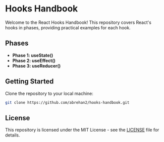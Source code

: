 # Hooks Handbook

Welcome to the React Hooks Handbook! This repository covers React's hooks in phases, providing practical examples for each hook.

## Phases

- **Phase 1: useState()**
- **Phase 2: useEffect()**
- **Phase 3: useReducer()**

## Getting Started

Clone the repository to your local machine:

```bash
git clone https://github.com/abrehan2/hooks-handbook.git
```

## License

This repository is licensed under the MIT License - see the [LICENSE](LICENSE) file for details.
